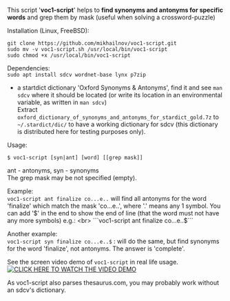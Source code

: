 This script '**voc1-script**' helps to **find synonyms and antonyms for specific words** and grep them by mask (useful when solving a crossword-puzzle)

Installation (Linux, FreeBSD):
```
git clone https://github.com/mikhailnov/voc1-script.git
sudo mv -v voc1-script.sh /usr/local/bin/voc1-script
sudo chmod +x /usr/local/bin/voc1-script
```
Dependencies: <br>
```sudo apt install sdcv wordnet-base lynx p7zip``` <br>
+ a startdict dictionary 'Oxford Synonyms & Antonyms', find it and see ```man sdcv``` where it should be located (or write its location in an environmental variable, as written in ```man sdcv```) <br>
Extract ```oxford_dictionary_of_synonyms_and_antonyms_for_stardict_gold.7z``` to ```~/.stardict/dic/``` to have a working dictionary for sdcv (this dictionary is distributed here for testing purposes only).

Usage:
```
$ voc1-script [syn|ant] [word] [[grep mask]]
```
ant - antonyms, syn - synonyms <br>
The grep mask may be not specified (empty).

Example: <br>
```voc1-script ant finalize co...e..``` will find all antonyms for the word 'finalize' which match the mask 'co...e..', where '.' means any 1 symbol. You can add '$' in the end to show the end of line (that the word must not have any more symbols) e.g.: <br>
```voc1-script ant finalize co...e..$``` <br>

Another example: <br>
```voc1-script syn finalize co...e..$``` : will do the same, but find synonyms for the word 'finalize', not antonyms. The answer is 'complete'.

See the screen video demo of ```voc1-script``` in real life usage. <br>
[![CLICK HERE TO WATCH THE VIDEO DEMO](http://img.youtube.com/vi/W21oNV25odU/0.jpg)](http://www.youtube.com/watch?v=W21oNV25odU "voc1-script demo")

As voc1-script also parses thesaurus.com, you may probably work without an sdcv's dictionary.
